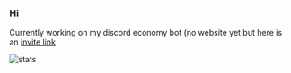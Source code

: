 ### Hi

 Currently working on my discord economy bot (no website yet but here is an [invite link](https://discord.com/api/oauth2/authorize?client_id=832717090968043530&permissions=67500096&scope=bot)

![stats](https://github-readme-stats.vercel.app/api?username=kev-in123&show_icons=true&include_all_commits=true&count_private=true&hide=stars&theme=vue-dark)
